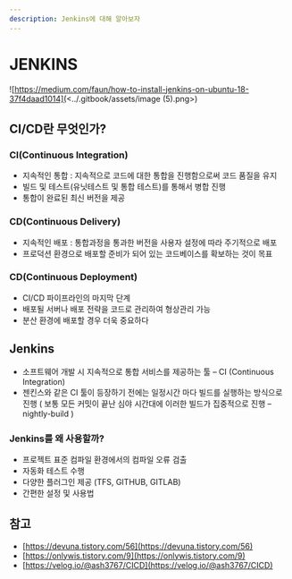 ```yaml
---
description: Jenkins에 대해 알아보자
---
```


# JENKINS

![https://medium.com/faun/how-to-install-jenkins-on-ubuntu-18-37f4daad1014](<../.gitbook/assets/image (5).png>)

## CI/CD란 무엇인가?

### CI(Continuous Integration)

* 지속적인 통합 : 지속적으로 코드에 대한 통합을 진행함으로써 코드 품질을 유지
* 빌드 및 테스트(유닛테스트 및 통합 테스트)를 통해서 병합 진행
* 통합이 완료된 최신 버전을 제공

### CD(Continuous Delivery)

* 지속적인 배포 : 통합과정을 통과한 버전을 사용자 설정에 따라 주기적으로 배포
* 프로덕션 환경으로 배포할 준비가 되어 있는 코드베이스를 확보하는 것이 목표

### CD(Continuous Deployment)

* CI/CD 파이프라인의 마지막 단계
* 배포될 서버나 배포 전략을 코드로 관리하여 형상관리 가능
* 분산 환경에 배포할 경우 더욱 중요하다

## Jenkins

* 소프트웨어 개발 시 지속적으로 통합 서비스를 제공하는 툴 – CI (Continuous Integration)
* 젠킨스와 같은 CI 툴이 등장하기 전에는 일정시간 마다 빌드를 실행하는 방식으로 진행 ( 보통 모든 커밋이 끝난 심야 시간대에 이러한 빌드가 집중적으로 진행 – nightly-build )

### Jenkins를 왜 사용할까?

* 프로젝트 표준 컴파일 환경에서의 컴파일 오류 검출
* 자동화 테스트 수행
* 다양한 플러그인 제공 (TFS, GITHUB, GITLAB)
* 간편한 설정 및 사용법



## 참고

* [https://devuna.tistory.com/56](https://devuna.tistory.com/56)
* [https://onlywis.tistory.com/9](https://onlywis.tistory.com/9)
* [https://velog.io/@ash3767/CICD](https://velog.io/@ash3767/CICD)
